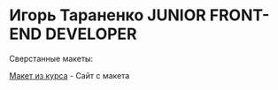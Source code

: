 # Игорь Тараненко JUNIOR FRONT-END DEVELOPER
Сверстанные макеты:

[Макет из курса](https://igortaranenko.github.io/Practice/src/ "Практика") - Сайт с макета

